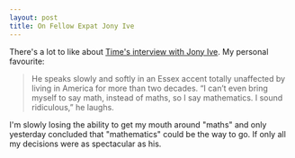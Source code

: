 ```yaml
---
layout: post
title: On Fellow Expat Jony Ive
---
```


There's a lot to like about [Time's interview with Jony
Ive](http://time.com/jonathan-ive-apple-interview/). My personal
favourite:

> He speaks slowly and softly in an Essex accent totally unaffected by
  living in America for more than two decades. “I can’t even bring
  myself to say math, instead of maths, so I say mathematics. I sound
  ridiculous,” he laughs.

I'm slowly losing the ability to get my mouth around "maths" and only
yesterday concluded that "mathematics" could be the way to go. If only
all my decisions were as spectacular as his.